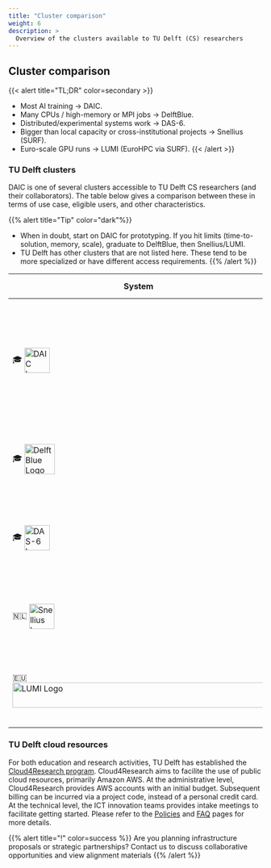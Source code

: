 ```yaml
---
title: "Cluster comparison"
weight: 6
description: >
  Overview of the clusters available to TU Delft (CS) researchers
---
```


## Cluster comparison

{{< alert title="TL;DR" color=secondary >}}
- Most AI training → DAIC.
- Many CPUs / high-memory or MPI jobs → DelftBlue.
- Distributed/experimental systems work → DAS-6.
- Bigger than local capacity or cross-institutional projects → Snellius (SURF).
- Euro-scale GPU runs → LUMI (EuroHPC via SURF).
{{< /alert >}}



### TU Delft clusters
DAIC is one of several clusters accessible to TU Delft CS researchers (and their collaborators). The table below gives a comparison between these in terms of use case, eligible users, and other characteristics.

{{% alert title="Tip" color="dark"%}}
- When in doubt, start on DAIC for prototyping. If you hit limits (time-to-solution, memory, scale), graduate to DelftBlue, then Snellius/LUMI.
- TU Delft has other clusters that are not listed here. These tend to be more specialized or have different access requirements.
{{% /alert %}}

<table id="clusters-table" class="display">
  <thead>
    <tr>
      <th>System</th>
      <th>Best for</th>
      <th>Strengths</th>
      <th>Use it when</th>
      <th>Access & Support</th>
    </tr>
  </thead>
  <tbody>
    <tr>
      <td> 🎓 <a href="/docs/system/#daic">
      <img src="/docs/system/images/logo.svg" alt="DAIC Logo" style="height:50px; margin-right:5px; vertical-align:middle;">
      </a></td>
      <td>AI/ML training; data-centric workflows; GPU‑intensive workloads</td>
      <td>Large NVIDIA GPU pool (L40, A40, RTX 2080 Ti, V100 SXM2); local expert support (<a href="https://reit.tudelft.nl/">REIT</a> and ICT); direct <a href="/docs/system/storage/">TU Delft storage</a></td>
      <td>Quick iteration, hyper‑parameter sweeps, demos, and <i>almost any workload from  <a href="/docs/about/contributors-funders/#contributing-departments">participating groups</a></i>; queues are generally shorter than DelftBlue but limited by available GPUs</td>
      <td>
        <a href="https://tudelft.topdesk.net/tas/public/ssp/content/detail/service?unid=c6d0e44564b946eaa049898ffd4e6938&from=d75e860b-7825-4711-8225-8754895b3507"> Access </a> •
        <a href="/docs/system/">Specs</a> •
        <a href="https://mattermost.tudelft.nl/signup_user_complete/?id=cb1k3t6ytpfjbf7r397395axyc&md=link&sbr=su"> Community</a>
      </td>
    </tr>
    <tr>
      <td>🎓 <a href="https://doc.dhpc.tudelft.nl/"> <img src="/docs/system/images/logo_DelftBlue.png" alt="DelftBlue Logo" style="height:60px; margin-right:0px; vertical-align:middle;"> </a> </td>
      <td>CPU/MPI jobs; high‑memory runs; large per-GPU memory needed; <i>education</i></td>
      <td>Large CPU pool; larger Nvidia GPUs (A100); dedicated scratch storage; local expert support (<a href="https://www.tudelft.nl/dhpc">DHPC</a>, ICT)</td>
      <td>Many cores, tightly‑coupled MPI, long CPU jobs, or very high memory per node; <i>education</i></td>
      <td>
        <a href="https://doc.dhpc.tudelft.nl/delftblue/Accounting-and-shares/">Access</a> • <a href="https://doc.dhpc.tudelft.nl/delftblue/DHPC-hardware/">Specs</a> •
        <a href="https://doc.dhpc.tudelft.nl/delftblue/mattermost/">Community</a>
      </td>
    </tr>
    <tr>
      <td>🎓 <a href="https://www.cs.vu.nl/das/"> <img src="/docs/system/images/logo_das6.png" alt="DAS-6 Logo" style="height:50px; margin-right:0px; vertical-align:middle;"> </a> </td>
      <td>Distributed systems research; streaming; edge/fog computing; in-network processing</td>
      <td>Multi‑site testbed; mix of GPUs (16× A4000, 4× A5000) and CPUs</td>
      <td>Cross‑cluster experiments, network‑sensitive prototypes</td>
      <td>
        <a href="mailto:das-account@cs.vu.nl">Access</a>
        • <a href="https://www.cs.vu.nl/das/">Docs</a> 
        • <a href="https://asci.school/project-das/">Project</a>
      </td>
    </tr>
    <tr>
      <td>🇳🇱 <a href="https://www.surf.nl/en/services/compute/snellius-the-national-supercomputer">
      <img src="/docs/system/images/logo_snellius.svg" alt="Snellius Logo" style="height:50px;  margin-right:0px; vertical-align:middle;"> </a></td>
      <td>National‑scale runs; larger GPU pools; cross‑institutional projects</td>
      <td>Large CPU+GPU partitions (A100 and H100); mature SURF user support; common NL platform</td>
      <td>When local capacity/queue limits progress or when collaborating with other Dutch institutions</td>
      <td>
        <a href="https://www.surf.nl/en/access-to-compute-services" target="_blank" rel="noopener">Access</a> • 
        <a href="https://servicedesk.surf.nl/wiki/spaces/WIKI/pages/30660184/Snellius" target="_blank" rel="noopener">Docs</a> •
        <a href="https://servicedesk.surf.nl/wiki/spaces/WIKI/pages/30660208/Snellius+hardware" target="_blank" rel="noopener">Specs</a>
      </td>
    </tr>
    <tr>
      <td>🇪🇺 <a href="https://www.lumi-supercomputer.eu/">
      <img src="/docs/system/images/logo_lumi.png" alt="LUMI Logo" style="height:50px; width:500px; margin-right:0px; vertical-align:middle;"> </a></td>
      <td>Euro‑scale AI/data; very large GPU jobs; benchmarking at scale</td>
      <td>Tier‑0 system with AMD MI250 GPUs (LUMI‑G); high‑performance I/O; strong EuroHPC ecosystem</td>
      <td>Beyond Snellius capacity or part of a funded EU consortium / EuroHPC allocation</td>
      <td>
      <a href="https://servicedesk.surf.nl/wiki/spaces/WIKI/pages/102837156/Obtaining+compute+time" target="_blank" rel="noopener">Access</a> •
        <a href="https://docs.lumi-supercomputer.eu/" target="_blank" rel="noopener">Docs</a>
      </td>
    </tr>
  </tbody>
</table>







### TU Delft cloud resources
For both education and research activities, TU Delft has established the [Cloud4Research program](https://tu-delft-ict-innovation.github.io/Cloud4Research/). Cloud4Research aims to facilite the use of public cloud resources, primarily Amazon AWS. At the administrative level, Cloud4Research provides AWS accounts with an initial budget. Subsequent billing can be incurred via a project code, instead of a personal credit card. At the technical level, the ICT innovation teams provides intake meetings to facilitate getting started. Please refer to the [Policies](https://tu-delft-ict-innovation.github.io/Cloud4Research/policy/) and [FAQ](https://tu-delft-ict-innovation.github.io/Cloud4Research/faq/) pages for more details.

{{% alert title="!" color=success %}}
Are you planning infrastructure proposals or strategic partnerships? Contact us to discuss collaborative opportunities and view alignment materials
{{% /alert %}} 